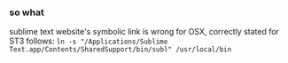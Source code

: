 ### so what

sublime text website's symbolic link is wrong for OSX, correctly stated for ST3 follows: `ln -s "/Applications/Sublime Text.app/Contents/SharedSupport/bin/subl" /usr/local/bin`